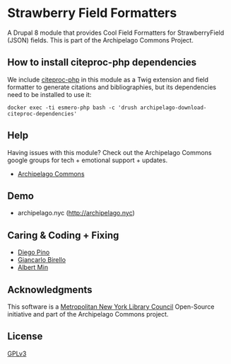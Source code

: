 # Strawberry Field Formatters

A Drupal 8 module that provides Cool Field Formatters for StrawberryField (JSON) fields. This is part of the Archipelago Commons Project.

## How to install citeproc-php dependencies

We include [citeproc-php](https://github.com/seboettg/citeproc-php) in this module as a Twig extension and field formatter to generate citations and bibliographies, but its dependencies need to be installed to use it:

```shell
docker exec -ti esmero-php bash -c 'drush archipelago-download-citeproc-dependencies'
```

## Help

Having issues with this module? Check out the Archipelago Commons google groups for tech + emotional support + updates.

* [Archipelago Commons](https://groups.google.com/forum/#!forum/archipelago-commons)

## Demo

* archipelago.nyc (http://archipelago.nyc)

## Caring & Coding + Fixing

* [Diego Pino](https://github.com/DiegoPino)
* [Giancarlo Birello](https://github.com/giancarlobi)
* [Albert Min](https://github.com/aksm)

## Acknowledgments

This software is a [Metropolitan New York Library Council](https://metro.org) Open-Source initiative and part of the Archipelago Commons project.

## License

[GPLv3](http://www.gnu.org/licenses/gpl-3.0.txt)
